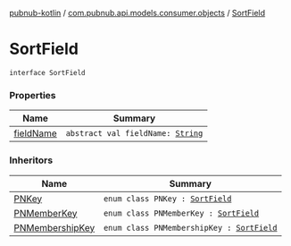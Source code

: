 [pubnub-kotlin](../../index.md) / [com.pubnub.api.models.consumer.objects](../index.md) / [SortField](./index.md)

# SortField

`interface SortField`

### Properties

| Name | Summary |
|---|---|
| [fieldName](field-name.md) | `abstract val fieldName: `[`String`](https://kotlinlang.org/api/latest/jvm/stdlib/kotlin/-string/index.html) |

### Inheritors

| Name | Summary |
|---|---|
| [PNKey](../-p-n-key/index.md) | `enum class PNKey : `[`SortField`](./index.md) |
| [PNMemberKey](../-p-n-member-key/index.md) | `enum class PNMemberKey : `[`SortField`](./index.md) |
| [PNMembershipKey](../-p-n-membership-key/index.md) | `enum class PNMembershipKey : `[`SortField`](./index.md) |
